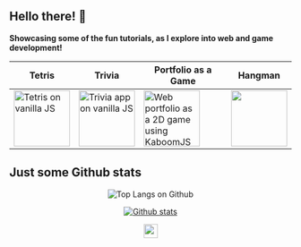 ## Hello there! 👋
**Showcasing some of the fun tutorials, as I explore into web and game development!**

|Tetris|Trivia|Portfolio as a Game|Hangman|
|---|---|---|---|
|<a href="https://mtc-20.github.io/Tetris_js/" target="_blank" rel="noopener noreferrer"><img src="http://free.pagepeeker.com/v2/thumbs.php?size=s&url=https%3A%2F%2Fmtc-20.github.io%2FTetris_js" alt="Tetris on vanilla JS" height=100></a>|<a href="https://mtc-20.github.io/Quiz_App/" target="_blank" rel="noopener noreferrer"><img src="http://free.pagepeeker.com/v2/thumbs.php?size=s&url=https%3A%2F%2Fmtc-20.github.io%2FQuiz_App" alt="Trivia app on vanilla JS" height=100></a>|<a href="https://mtc-20.github.io/portfolio_2dgame_kaboomjs/" target="_blank" rel="noopener noreferrer"><img src="http://free.pagepeeker.com/v2/thumbs.php?size=s&url=https%3A%2F%2Fmtc-20.github.io%2Fportfolio_2dgame_kaboomjs" alt="Web portfolio as a 2D game using KaboomJS" height=100></a>|<a href="https://netlify--visionary-granita-18cdc8.netlify.app/" target="_blank" rel="noopener noreferrer"><img src="http://free.pagepeeker.com/v2/thumbs.php?size=s&url=https%3A%2F%2Fnetlify--visionary-granita-18cdc8.netlify.app" height=100></a>|



<!--
**Showcasing some of my simple web game projects, as I get into web development!**

<a href="https://mtc-20.github.io/Tetris_js/"><img src="https://github.com/mtc-20/Tetris_js/blob/master/images/screenMobile.png" height=180></a>
<a href="https://mtc-20.github.io/Quiz_App/"><img src="http://free.pagepeeker.com/v2/thumbs.php?size=x&url=https%3A%2F%2Fmtc-20.github.io%2FQuiz_App" height=180></a>
<a href="https://parrot-web-app.herokuapp.com/"><img src="http://free.pagepeeker.com/v2/thumbs.php?size=x&url=https%3A%2F%2Fparrot-web-app.herokuapp.com" height=180></a> <sup>**</sup>
<a href="https://netlify--visionary-granita-18cdc8.netlify.app/"><img src="http://free.pagepeeker.com/v2/thumbs.php?size=x&url=https%3A%2F%2Fnetlify--visionary-granita-18cdc8.netlify.app" height=180></a>

** This isn't a game, just a pre-trained object detection model with text-to-speech capabilities.


These days it's a bit of this, a bit of that...

*A bit of what???* <details>
  - [React-native](https://github.com/mtc-20/Whack-a-Mole_react)
  - **Game development** <details>
    - **GD50 on [edx](https://courses.edx.org/courses/course-v1:HarvardX+CS50G+Games/course/)**
    - **Game Development for Modern Platforms on [Coursera](https://www.coursera.org/learn/gamedev-platforms/home/welcome)** </details>
</details>


🌱 I’m currently learning: 
- **Introduction to Autonmous driving on Coursera**
- **Deep Learning** <details>
  - **Convolutional Neural Networks on [Coursera](https://www.coursera.org/learn/convolutional-neural-networks/home/welcome)**
  - ~~**Neural Networks from [Coursera](https://www.coursera.org/learn/neural-networks-deep-learning/home/welcome)**~~
  
- Languages: **Javascript, C++, React, Java**

-->
<!--💬 Ask me about **Python, ROS, OpenCV**-->

<!-- 👯 I’m looking to collaborate on
- Augmented Reality projects
-  -->

## Just some Github stats

<p align="center">
  <img src="https://github-readme-stats.vercel.app/api/top-langs/?username=mtc-20&layout=compact&theme=radical&include_all_commits=true&size_weight=0.5&count_weight=0.5" alt="Top Langs on Github">
</p>


<p align="center">
  <a href="https://github-readme-stats.vercel.app"><img src="https://github-readme-stats.vercel.app/api?username=mtc-20&layout=compact&theme=radical&include_all_commits=true" alt="Github stats"></a>
</p>

<p align="center">
<a href="https://www.linkedin.com/in/mamen-thomas-chembakasseril/"><img src="https://img.shields.io/badge/-Mamen-informational?style=for-the-badge&logo=linkedin" height=25></a>

</p>

<!--
<a href="https://github.com/mtc-20"><img src="https://img.shields.io/badge/%20-mtc--20-black?style=for-the-badge&logo=github" height=25></a>
**mtc-20/mtc-20** is a ✨ _special_ ✨ repository because its `README.md` (this file) appears on your GitHub profile.

Here are some ideas to get you started:

- 🔭 I’m currently working on ...
- 🌱 I’m currently learning ...
- 👯 I’m looking to collaborate on ...
- 🤔 I’m looking for help with ...
- 💬 Ask me about ...
- 📫 How to reach me: ...
- 😄 Pronouns: ...
- ⚡ Fun fact: ...
-->
